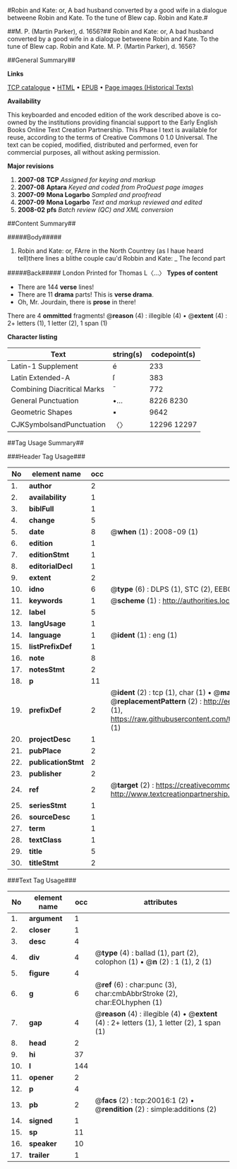 #Robin and Kate: or, A bad husband converted by a good wife in a dialogue betweene Robin and Kate. To the tune of Blew cap. Robin and Kate.#

##M. P. (Martin Parker), d. 1656?##
Robin and Kate: or, A bad husband converted by a good wife in a dialogue betweene Robin and Kate. To the tune of Blew cap.
Robin and Kate.
M. P. (Martin Parker), d. 1656?

##General Summary##

**Links**

[TCP catalogue](http://www.ota.ox.ac.uk/tcp/)  • 
[HTML](http://tei.it.ox.ac.uk/tcp/Texts-HTML/free/A08/A08977.html)  • 
[EPUB](http://tei.it.ox.ac.uk/tcp/Texts-EPUB/free/A08/A08977.epub) • 
[Page images (Historical Texts)](https://data.historicaltexts.jisc.ac.uk/view?pubId=eebo-99854589e&pageId=eebo-99854589e-20016-1)

**Availability**

This keyboarded and encoded edition of the
	       work described above is co-owned by the institutions
	       providing financial support to the Early English Books
	       Online Text Creation Partnership. This Phase I text is
	       available for reuse, according to the terms of Creative
	       Commons 0 1.0 Universal. The text can be copied,
	       modified, distributed and performed, even for
	       commercial purposes, all without asking permission.

**Major revisions**

1. __2007-08__ __TCP__ *Assigned for keying and markup*
1. __2007-08__ __Aptara__ *Keyed and coded from ProQuest page images*
1. __2007-09__ __Mona Logarbo__ *Sampled and proofread*
1. __2007-09__ __Mona Logarbo__ *Text and markup reviewed and edited*
1. __2008-02__ __pfs__ *Batch review (QC) and XML conversion*

##Content Summary##

#####Body#####

1. Robin and Kate: or,
FArre in the North Countrey (as I haue heard tell)there lines a blithe couple cau'd Robbin and Kate:
    _ The ſecond part

#####Back#####
London Printed for Thomas L〈…〉
**Types of content**

  * There are 144 **verse** lines!
  * There are 11 **drama** parts! This is **verse drama**.
  * Oh, Mr. Jourdain, there is **prose** in there!

There are 4 **ommitted** fragments! 
 @__reason__ (4) : illegible (4)  •  @__extent__ (4) : 2+ letters (1), 1 letter (2), 1 span (1)

**Character listing**


|Text|string(s)|codepoint(s)|
|---|---|---|
|Latin-1 Supplement|é|233|
|Latin Extended-A|ſ|383|
|Combining             Diacritical Marks|̄|772|
|General Punctuation|•…|8226 8230|
|Geometric Shapes|▪|9642|
|CJKSymbolsandPunctuation|〈〉|12296 12297|

##Tag Usage Summary##

###Header Tag Usage###

|No|element name|occ|attributes|
|---|---|---|---|
|1.|__author__|2||
|2.|__availability__|1||
|3.|__biblFull__|1||
|4.|__change__|5||
|5.|__date__|8| @__when__ (1) : 2008-09 (1)|
|6.|__edition__|1||
|7.|__editionStmt__|1||
|8.|__editorialDecl__|1||
|9.|__extent__|2||
|10.|__idno__|6| @__type__ (6) : DLPS (1), STC (2), EEBO-CITATION (1), PROQUEST (1), VID (1)|
|11.|__keywords__|1| @__scheme__ (1) : http://authorities.loc.gov/ (1)|
|12.|__label__|5||
|13.|__langUsage__|1||
|14.|__language__|1| @__ident__ (1) : eng (1)|
|15.|__listPrefixDef__|1||
|16.|__note__|8||
|17.|__notesStmt__|2||
|18.|__p__|11||
|19.|__prefixDef__|2| @__ident__ (2) : tcp (1), char (1)  •  @__matchPattern__ (2) : ([0-9\-]+):([0-9IVX]+) (1), (.+) (1)  •  @__replacementPattern__ (2) : http://eebo.chadwyck.com/downloadtiff?vid=$1&page=$2 (1), https://raw.githubusercontent.com/textcreationpartnership/Texts/master/tcpchars.xml#$1 (1)|
|20.|__projectDesc__|1||
|21.|__pubPlace__|2||
|22.|__publicationStmt__|2||
|23.|__publisher__|2||
|24.|__ref__|2| @__target__ (2) : https://creativecommons.org/publicdomain/zero/1.0/ (1), http://www.textcreationpartnership.org/docs/. (1)|
|25.|__seriesStmt__|1||
|26.|__sourceDesc__|1||
|27.|__term__|1||
|28.|__textClass__|1||
|29.|__title__|5||
|30.|__titleStmt__|2||


###Text Tag Usage###

|No|element name|occ|attributes|
|---|---|---|---|
|1.|__argument__|1||
|2.|__closer__|1||
|3.|__desc__|4||
|4.|__div__|4| @__type__ (4) : ballad (1), part (2), colophon (1)  •  @__n__ (2) : 1 (1), 2 (1)|
|5.|__figure__|4||
|6.|__g__|6| @__ref__ (6) : char:punc (3), char:cmbAbbrStroke (2), char:EOLhyphen (1)|
|7.|__gap__|4| @__reason__ (4) : illegible (4)  •  @__extent__ (4) : 2+ letters (1), 1 letter (2), 1 span (1)|
|8.|__head__|2||
|9.|__hi__|37||
|10.|__l__|144||
|11.|__opener__|2||
|12.|__p__|4||
|13.|__pb__|2| @__facs__ (2) : tcp:20016:1 (2)  •  @__rendition__ (2) : simple:additions (2)|
|14.|__signed__|1||
|15.|__sp__|11||
|16.|__speaker__|10||
|17.|__trailer__|1||
